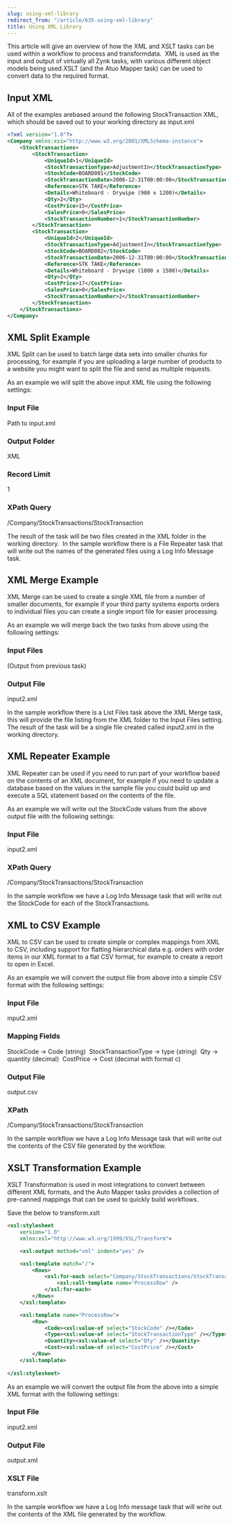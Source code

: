 ```yaml
---
slug: using-xml-library
redirect_from: "/article/635-using-xml-library"
title: Using XML Library
---
```

 This article will give an overview of how the XML and XSLT tasks can be used within a workflow to process and transformdata.  XML is used as the input and output of virtually all Zynk tasks, with various different object models being used.XSLT (and the Atuo Mapper task) can be used to convert data to the required format. 
 
 ## Input XML 
 All of the examples arebased around the following StockTransaction XML, which should be saved out to your working directory as input.xml 

```xml 
<?xml version="1.0"?>
<Company xmlns:xsi="http://www.w3.org/2001/XMLSchema-instance">
    <StockTransactions>
        <StockTransaction>
            <UniqueId>1</UniqueId>
            <StockTransactionType>AdjustmentIn</StockTransactionType>
            <StockCode>BOARD001</StockCode>
            <StockTransactionDate>2006-12-31T00:00:00</StockTransactionDate>
            <Reference>STK TAKE</Reference>
            <Details>Whiteboard - Drywipe (900 x 1200)</Details>
            <Qty>2</Qty>
            <CostPrice>15</CostPrice>
            <SalesPrice>0</SalesPrice>
            <StockTransactionNumber>1</StockTransactionNumber>
        </StockTransaction>
        <StockTransaction>
            <UniqueId>2</UniqueId>
            <StockTransactionType>AdjustmentIn</StockTransactionType>
            <StockCode>BOARD002</StockCode>
            <StockTransactionDate>2006-12-31T00:00:00</StockTransactionDate>
            <Reference>STK TAKE</Reference>
            <Details>Whiteboard - Drywipe (1000 x 1500)</Details>
            <Qty>2</Qty>
            <CostPrice>17</CostPrice>
            <SalesPrice>0</SalesPrice>
            <StockTransactionNumber>2</StockTransactionNumber>
        </StockTransaction>
    </StockTransactions>
</Company>
```

## XML Split Example
XML Split can be used to batch large data sets into smaller chunks for processing, for example if you are uploading a large            number of products to a website you might want to split the file and send as multiple requests.

As an example we will split the above input XML file using the following settings:

### Input File 
Path to input.xml 

### Output Folder 
XML 

### Record Limit 
1

### XPath Query
/Company/StockTransactions/StockTransaction 

The result of the task will be two files created in the XML folder in the working directory.  In the sample workflow            there is a File Repeater task that will write out the names of the generated files using a Log Info Message task.

## XML Merge Example
XML Merge can be used to create a single XML file from a number of smaller documents, for example if your third party systems            exports orders to individual files you can create a single import file for easier processing.

As an example we will merge back the two tasks from above using the following settings:

### Input Files 
(Output from previous task) 

### Output File 
input2.xml 

In the sample workflow there is a List Files task above the XML Merge task, this will provide the file listing from the XML            folder to the Input Files setting.  The result of the task will be a single file created called input2.xml            in the working directory.

## XML Repeater Example
XML Repeater can be used if you need to run part of your workflow based on the contents of an XML document, for example if            you need to update a database based on the values in the sample file you could build up and execute a SQL statement            based on the contents of the file.

As an example we will write out the StockCode values from the above output file with the following settings:

### Input File 
input2.xml

### XPath Query
/Company/StockTransactions/StockTransaction 

In the sample workflow we have a Log Info Message task that will write out the StockCode for each of the StockTransactions.

## XML to CSV Example
XML to CSV can be used to create simple or complex mappings from XML to CSV, including support for flatting hierarchical            data e.g. orders with order items in our XML format to a flat CSV format, for example to create a report to open            in Excel.

As an example we will convert the output file from above into a simple CSV format with the following settings:

### Input File 
input2.xml 

### Mapping Fields 
StockCode -> Code (string)  
StockTransactionType -> type (string)  
Qty -> quantity (decimal)  
CostPrice -> Cost (decimal with format c) 

### Output File 
output.csv 

### XPath 
/Company/StockTransactions/StockTransaction 

In the sample workflow we have a Log Info Message task that will write out the contents of the CSV file generated by the            workflow.

## XSLT Transformation Example
XSLT Transformation is used in most integrations to convert between different XML formats, and the Auto Mapper tasks provides            a collection of pre-canned mappings that can be used to quickly build workflows.

Save the below to transform.xslt

```xml
<xsl:stylesheet 
    version="1.0"
    xmlns:xsl="http://www.w3.org/1999/XSL/Transform">

    <xsl:output method="xml" indent="yes" />

    <xsl:template match="/">
        <Rows>
            <xsl:for-each select="Company/StockTransactions/StockTransaction">
                <xsl:call-template name="ProcessRow" />
            </xsl:for-each>
        </Rows>
    </xsl:template>

    <xsl:template name="ProcessRow">
        <Row>
            <Code><xsl:value-of select="StockCode" /></Code>
            <Type><xsl:value-of select="StockTransactionType" /></Type>
            <Quantity><xsl:value-of select="Qty" /></Quantity>
            <Cost><xsl:value-of select="CostPrice" /></Cost>
        </Row>
    </xsl:template>
    
</xsl:stylesheet>
```

As an example we will convert the output file from the above into a simple XML format with the following settings:

### Input File 
input2.xml 

### Output File 
output.xml 

### XSLT File 
transform.xslt 

In the sample workflow we have a Log Info message task that will write out the contents of the XML file generated by the workflow.